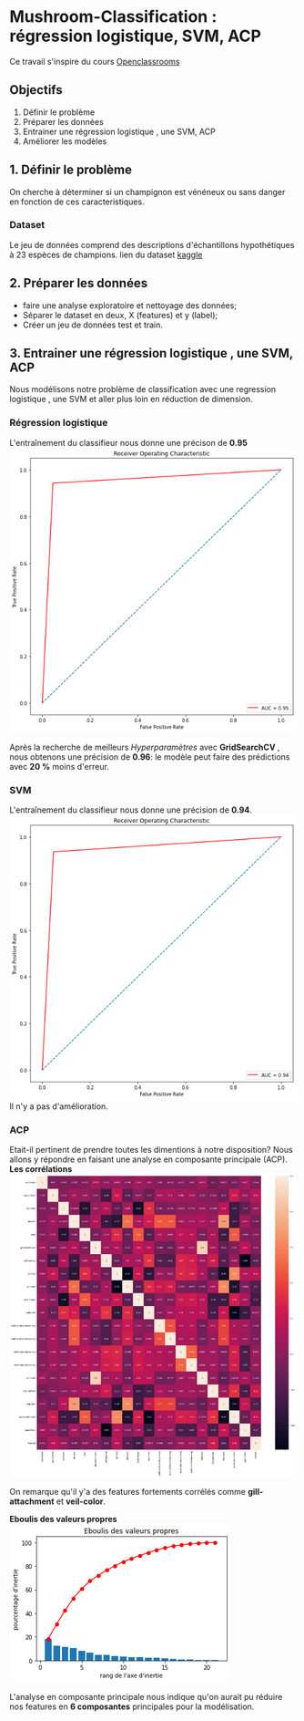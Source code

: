 # Mushroom-Classification : régression logistique, SVM, ACP
Ce travail s'inspire du cours [Openclassrooms](https://openclassrooms.com/fr/courses/4444646-entrainez-un-modele-predictif-lineaire/4507851-tp-entrainez-une-regression-logistique-et-une-svm-lineaire) 

## Objectifs
1. Définir le problème
2. Préparer les données
3. Entrainer une régression logistique , une SVM, ACP
4. Améliorer les modèles

## 1. Définir le problème
On cherche à déterminer si un champignon est vénéneux ou sans danger en fonction de ces caracteristiques.
### Dataset 
Le jeu de données comprend des descriptions d'échantillons hypothétiques à 23 espèces de champions.
lien du dataset [kaggle](https://www.kaggle.com/datasets/uciml/mushroom-classification) 

## 2. Préparer les données
- faire une analyse exploratoire et nettoyage des données;
- Séparer le dataset en deux, X (features) et y (label);
- Créer un jeu de données test et train.

## 3. Entrainer une régression logistique , une SVM, ACP
Nous modélisons notre problème de classification avec une regression logistique , une SVM et aller plus loin en réduction de dimension.  
### Régression logistique
L'entraînement du classifieur nous donne une précison de **0.95**
<img src="./result/reg_log.png"/>

Après la recherche de meilleurs *Hyperparamètres* avec **GridSearchCV** , nous obtenons une précision de **0.96**: le modèle peut faire des prédictions avec **20 %** moins d'erreur.
### SVM
L'entraînement du classifieur nous donne une précision de **0.94**.
<img src="./result/svm.png"/>
Il n'y a pas d'amélioration. 

### ACP
Etait-il pertinent de prendre toutes les dimentions à notre disposition? Nous allons y répondre en faisant une analyse en composante principale (ACP).
**Les corrélations**
<img src="./result/corr.png"/>

On remarque qu'il y'a des features fortements corrélés comme **gill-attachment** et **veil-color**.

**Eboulis des valeurs propres**
<img src="./result/valeur.png"/>

L'analyse en composante principale nous indique qu'on aurait pu réduire nos features en **6 composantes** principales pour la modélisation.



